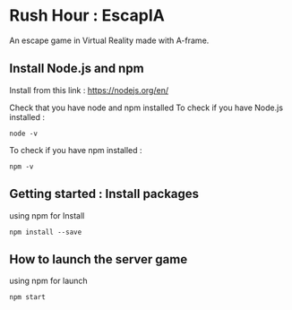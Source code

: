 # Rush Hour : EscapIA

An escape game in Virtual Reality made with A-frame.

## Install Node.js and npm

Install from this link : https://nodejs.org/en/

Check that you have node and npm installed
To check if you have Node.js installed :
```
node -v
```

To check if you have npm installed :
```
npm -v
```

## Getting started : Install packages
using npm for Install
```
npm install --save
```

## How to launch the server game
using npm for launch
```
npm start
```
